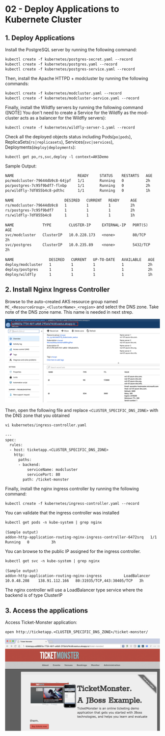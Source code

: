 # 02 - Deploy Applications to Kubernete Cluster

## 1.  Deploy Applications

Install the PostgreSQL server by running the following command:
```
kubectl create -f kubernetes/postgres-secret.yaml --record
kubectl create -f kubernetes/postgres.yaml --record
kubectl create -f kubernetes/postgres-service.yaml --record
```

Then, install the Apache HTTPD + modcluster by running the following commands:
```
kubectl create -f kubernetes/modcluster.yaml --record
kubectl create -f kubernetes/modcluster-service.yaml --record
```

Finally, install the Wildfly servers by running the following command ([NOTE] You don't need to create a Service for the Wildfly as the mod-cluster acts as a balancer for the Wildfly servers):
```
kubectl create -f kubernetes/wildfly-server-1.yaml --record
```

Check all the deployed objects status including Pods(`po|pods`), ReplicaSets(`rs|replicasets`), Services(`svc|services`), Deployments(`deploy|deployments`):
```
kubectl get po,rs,svc,deploy -l context=AKSDemo
```
Sample Output:
```
NAME                             READY     STATUS    RESTARTS   AGE
po/modcluster-79644db9c8-64jpf   1/1       Running   0          2h
po/postgres-7c95f9bdf7-flnbp     1/1       Running   0          2h
po/wildfly-7df855b4c8-pdthc      1/1       Running   0          1h

NAME                       DESIRED   CURRENT   READY     AGE
rs/modcluster-79644db9c8   1         1         1         2h
rs/postgres-7c95f9bdf7     1         1         1         2h
rs/wildfly-7df855b4c8      1         1         1         1h

NAME             TYPE        CLUSTER-IP     EXTERNAL-IP   PORT(S)    AGE
svc/modcluster   ClusterIP   10.0.228.173   <none>        80/TCP     2h
svc/postgres     ClusterIP   10.0.235.89    <none>        5432/TCP   2h

NAME                DESIRED   CURRENT   UP-TO-DATE   AVAILABLE   AGE
deploy/modcluster   1         1         1            1           2h
deploy/postgres     1         1         1            1           2h
deploy/wildfly      1         1         1            1           1h
```


## 2. Install Nginx Ingress Controller

Browse to the auto-created AKS resource group named `MC_<ResourceGroup>_<ClusterName>_<region>` and select the DNS zone. Take note of the DNS zone name. This name is needed in next strep.

![](../images/ingress-dns-name.png)

Then, open the following file and replace `<CLUSTER_SPECIFIC_DNS_ZONE>` with the DNS zone that you obtained

```
vi kubernetes/ingress-controller.yaml

---
spec:
  rules:
  - host: ticketapp.<CLUSTER_SPECIFIC_DNS_ZONE>
    http:
      paths:
      - backend:
          serviceName: modcluster
          servicePort: 80
        path: /ticket-monster
```

Finally, install the nginx ingress controller by running the following command:
```
kubectl create -f kubernetes/ingress-controller.yaml --record
```

You can validate that the ingress controller was installed
```
kubectl get pods -n kube-system | grep nginx

(Sample output)
addon-http-application-routing-nginx-ingress-controller-6472srq   1/1       Running   0          3h
```

You can browse to the public IP assigned for the ingress controller.
```
kubectl get svc -n kube-system | grep nginx

(Sample output)
addon-http-application-routing-nginx-ingress          LoadBalancer   10.0.48.208    138.91.112.166   80:31935/TCP,443:30405/TCP   3h
```
The nginx controller will use a LoadBalancer type service where the backend is of type ClusterIP

## 3. Access the applications

Access Ticket-Monster application:
```
open http://ticketapp.<CLUSTER_SPECIFIC_DNS_ZONE>/ticket-monster/
```
![](../images/ticket-monster-app.png)
